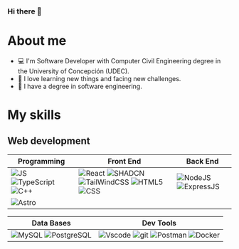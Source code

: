 ### Hi there 👋

# About me 


- 💻 I'm Software Developer with Computer Civil Engineering degree in the University of Concepción (UDEC).
- 🌱 I love learning new things and facing new challenges.
- 🧠 I have a degree in software engineering.

# My skills

## Web development

| **Programming** |**Front End** |**Back End**|
|---|---|---|
|![JS](https://img.shields.io/badge/JavaScript-323330?style=for-the-badge&logo=javascript&logoColor=F7DF1E) ![TypeScript](https://img.shields.io/badge/typescript-%23007ACC.svg?style=for-the-badge&logo=typescript&logoColor=white) ![C++](https://img.shields.io/badge/C++-00599C?style=flat-square&logo=C%2B%2B&logoColor=white)| ![React](https://img.shields.io/badge/React-20232A?style=for-the-badge&logo=react&logoColor=61DAFB) ![SHADCN](https://img.shields.io/badge/shadcn%2Fui-000?logo=shadcnui&logoColor=fff&style=for-the-badge) ![TailWindCSS](https://img.shields.io/badge/Tailwind_CSS-38B2AC?style=for-the-badge&logo=tailwind-css&logoColor=white) ![HTML5](https://img.shields.io/badge/HTML5-E34F26?style=for-the-badge&logo=html5&logoColor=white) ![CSS](https://img.shields.io/badge/CSS3-1572B6?style=for-the-badge&logo=css3&logoColor=white) | ![NodeJS](https://img.shields.io/badge/Node.js-339933?style=for-the-badge&logo=nodedotjs&logoColor=white) ![ExpressJS](https://img.shields.io/badge/Express.js-000000?style=for-the-badge&logo=express&logoColor=white) 
| ![Astro](https://img.shields.io/badge/Astro-20232A?style=for-the-badge&logo=Astro&logoColor=BC52EE)  


| **Data Bases** | **Dev Tools** |
| --- | --- |
|![MySQL](https://img.shields.io/badge/MySQL-005C84?style=for-the-badge&logo=mysql&logoColor=white) ![PostgreSQL](https://img.shields.io/badge/PostgreSQL-316192?style=for-the-badge&logo=postgresql&logoColor=white) | ![Vscode](https://img.shields.io/badge/VSCode-0078D4?style=for-the-badge&logo=visual%20studio%20code&logoColor=white) ![git](	https://img.shields.io/badge/GIT-E44C30?style=for-the-badge&logo=git&logoColor=white) ![Postman](https://img.shields.io/badge/Postman-FF6C37?style=for-the-badge&logo=postman&logoColor=white) ![Docker](https://img.shields.io/badge/docker-%230db7ed.svg?style=for-the-badge&logo=docker&logoColor=white)